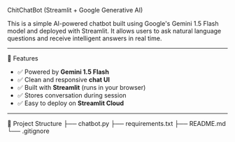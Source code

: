 ChitChatBot (Streamlit + Google Generative AI)

This is a simple  AI-powered chatbot built using Google's Gemini 1.5 Flash model and deployed with Streamlit.
It allows users to ask natural language questions and receive intelligent answers in real time.

---

🚀 Features

- ✅ Powered by **Gemini 1.5 Flash**
- ✅ Clean and responsive **chat UI**
- ✅ Built with **Streamlit** (runs in your browser)
- ✅ Stores conversation during session
- ✅ Easy to deploy on **Streamlit Cloud**

---

📁 Project Structure
├── chatbot.py 
├── requirements.txt 
├── README.md
└── .gitignore
